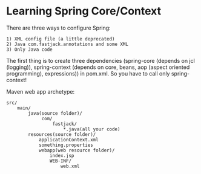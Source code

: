 # Learning Spring Core/Context
    
There are three ways to configure Spring:

    1) XML config file (a little deprecated)
    2) Java com.fastjack.annotations and some XML
    3) Only Java code

The first thing is to create three dependencies (spring-core (depends on jcl (logging)),
spring-context (depends on core, beans, aop (aspect oriented programming), expressions)) in pom.xml.
So you have to call only spring-context!

Maven web app archetype:

    src/
        main/
            java(source folder)/
                 com/
                     fastjack/
                         *.java(all your code)
            resources(source folder)/
                applicationContext.xml
                something.properties
                webapp(web resource folder)/
                    index.jsp
                    WEB-INF/
                        web.xml

